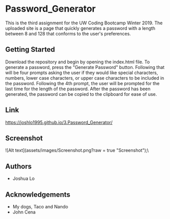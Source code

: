 # Password_Generator
This is the third assignment for the UW Coding Bootcamp Winter 2019. The uploaded site is a page that quickly generates a password with a length between 8 and 128 that conforms to the user's preferences. 

## Getting Started
Download the repository and begin by opening the index.html file. To generate a password, press the "Generate Password" button. Following that will be four prompts asking the user if they would like special characters, numbers, lower case characters, or upper case characters to be included in the password. Following the 4th prompt, the user will be prompted for the last time for the length of the password. After the password has been generated, the password can be copied to the clipboard for ease of use.

## Link
https://joshlo1995.github.io/3.Password_Generator/

## Screenshot
![Alt text](assets/images/Screenshot.png?raw = true "Screenshot");\
## Authors
- Joshua Lo 

## Acknowledgements
- My dogs, Taco and Nando
- John Cena
